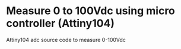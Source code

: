 # Measure 0 to 100Vdc using micro controller (Attiny104)
Attiny104 adc source code to measure 0-100Vdc
